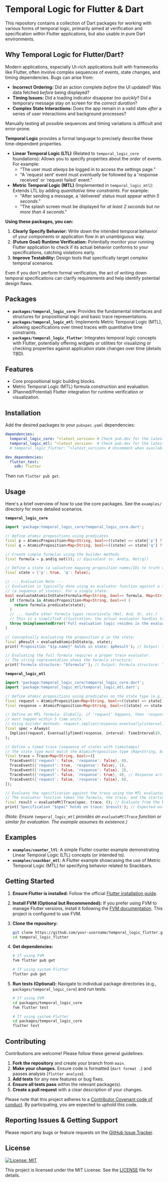 # Temporal Logic for Flutter & Dart

<!-- Add Badges here (e.g., pub.dev version, build status, license) -->

<!-- [![pub package](https://img.shields.io/pub/v/temporal_logic_core.svg)](https://pub.dev/packages/temporal_logic_core) -->

This repository contains a collection of Dart packages for working with various forms of temporal logic, primarily aimed at verification and specification within Flutter applications, but also usable in pure Dart environments.

## Why Temporal Logic for Flutter/Dart?

Modern applications, especially UI-rich applications built with frameworks like Flutter, often involve complex sequences of events, state changes, and timing dependencies. Bugs can arise from:

* **Incorrect Ordering:** Did an action complete *before* the UI updated? Was data fetched *before* being displayed?
* **Timing Issues:** Did a loading indicator disappear *too quickly*? Did a temporary message stay on screen for the *correct duration*?
* **Complex State Interactions:** Does the app remain in a valid state *after* a series of user interactions and background processes?

Manually testing all possible sequences and timing variations is difficult and error-prone.

**Temporal Logic** provides a formal language to precisely describe these time-dependent properties.

* **Linear Temporal Logic (LTL)** (Related to `temporal_logic_core` foundations): Allows you to specify properties about the *order* of events. For example:
  * "The user must *always* be logged in to access the settings page."
  * "A 'request sent' event must *eventually* be followed by a 'response received' or 'request failed' event."
* **Metric Temporal Logic (MTL)** (Implemented in `temporal_logic_mtl`): Extends LTL by adding *quantitative time constraints*. For example:
  * "After sending a message, a 'delivered' status must appear *within 5 seconds*."
  * "The splash screen must be displayed for *at least 2 seconds* but *no more than 4 seconds*."

**Using these packages, you can:**

1. **Clearly Specify Behavior:** Write down the intended temporal behavior of your components or application flow in an unambiguous way.
2. **(Future Goal) Runtime Verification:** Potentially monitor your running Flutter application to check if its actual behavior conforms to your specifications, catching violations early.
3. **Improve Testability:** Design tests that specifically target complex temporal scenarios.

Even if you don't perform formal verification, the act of writing down temporal specifications can clarify requirements and help identify potential design flaws.

## Packages

* **`packages/temporal_logic_core`**: Provides the fundamental interfaces and structures for propositional logic and basic trace representations.
* **`packages/temporal_logic_mtl`**: Implements Metric Temporal Logic (MTL), allowing specifications over timed traces with quantitative time constraints.
* **`packages/temporal_logic_flutter`**: Integrates temporal logic concepts with Flutter, potentially offering widgets or utilities for visualizing or checking properties against application state changes over time (details TBD).

## Features

* Core propositional logic building blocks.
* Metric Temporal Logic (MTL) formula construction and evaluation.
* (Planned/Potential) Flutter integration for runtime verification or visualization.

## Installation

Add the desired packages to your `pubspec.yaml` dependencies:

```yaml
dependencies:
  temporal_logic_core: ^<latest_version> # Check pub.dev for the latest version
  temporal_logic_mtl: ^<latest_version>  # Check pub.dev for the latest version
  # temporal_logic_flutter: ^<latest_version> # Uncomment when available

dev_dependencies:
  flutter_test:
    sdk: flutter
```

Then run `flutter pub get`.

## Usage

Here's a brief overview of how to use the core packages. See the `examples/` directory for more detailed scenarios.

**`temporal_logic_core`**

```dart
import 'package:temporal_logic_core/temporal_logic_core.dart';

// Define atomic propositions using predicates
final p = AtomicProposition<Map<String, bool>>((state) => state['p'] ?? false, name: 'p');
final q = AtomicProposition<Map<String, bool>>((state) => state['q'] ?? false, name: 'q');

// Create simple formulas using the builder methods
final formula = p.and(q.not()); // Equivalent to: And(p, Not(q))

// Define a state (a valuation mapping proposition names/IDs to truth values)
final state = {'p': true, 'q': false};

// --- Evaluation Note ---
// Evaluation is typically done using an evaluator function against a trace
// (a sequence of states). For a single state:
bool evaluateAtomicInState(Formula<Map<String, bool>> formula, Map<String, bool> state) {
  if (formula is AtomicProposition<Map<String, bool>>) {
    return formula.predicate(state);
  }
  // ... handle other formula types recursively (Not, And, Or, etc.)
  // This is a simplified illustration; the actual evaluator handles traces.
  throw UnimplementedError('Full evaluation logic resides in the evaluator.');
}

// Conceptually evaluating the proposition p in the state:
final pResult = evaluateAtomicInState(p, state);
print('Proposition "${p.name}" holds in state: $pResult'); // Output: true

// Evaluating the full formula requires a proper trace evaluator.
// The string representation shows the formula structure:
print('Formula structure: "$formula"'); // Output: Formula structure: "(p && !(q))"
```

**`temporal_logic_mtl`**

```dart
import 'package:temporal_logic_core/temporal_logic_core.dart';
import 'package:temporal_logic_mtl/temporal_logic_mtl.dart';

// Define atomic propositions using predicates on the state type (e.g., Map)
final request = AtomicProposition<Map<String, bool>>((state) => state['request'] ?? false, name: 'request');
final response = AtomicProposition<Map<String, bool>>((state) => state['response'] ?? false, name: 'response');

// Define an MTL formula: Globally, if 'request' happens, then 'response'
// must happen within 5 time units.
// Using builder methods: request.implies(response.eventually(interval: TimeInterval(0, 5))).always()
final spec = Always(
  Implies(request, EventuallyTimed(response, interval: TimeInterval(0, 5))),
);

// Define a timed trace (sequence of states with timestamps)
// The state type must match the AtomicProposition type (Map<String, bool>)
final trace = Trace<Map<String, bool>>([
  TraceEvent({'request': false, 'response': false}, 0),
  TraceEvent({'request': true, 'response': false}, 1),
  TraceEvent({'request': false, 'response': false}, 2),
  TraceEvent({'request': false, 'response': true}, 4), // Response arrives at t=4 (within 5 units of request at t=1)
  TraceEvent({'request': false, 'response': false}, 6),
]);

// Evaluate the specification against the trace using the MTL evaluator
// The evaluator function takes the formula, the trace, and the starting index.
final result = evaluateMtlTrace(spec, trace, 0); // Evaluate from the beginning (index 0)
print('Specification "$spec" holds on trace: $result'); // Expected output depends on exact MTL semantics implementation
```

*(Note: Ensure `temporal_logic_mtl` provides an `evaluateMtlTrace` function or similar for evaluation. The example assumes its existence.)*

## Examples

* **`examples/counter_ltl`**: A simple Flutter counter example demonstrating Linear Temporal Logic (LTL) concepts (or intended to).
* **`examples/snackbar_mtl`**: A Flutter example showcasing the use of Metric Temporal Logic (MTL) for specifying behavior related to Snackbars.

## Getting Started

1. **Ensure Flutter is installed:** Follow the official [Flutter installation guide](https://docs.flutter.dev/get-started/install).
2. **Install FVM (Optional but Recommended):** If you prefer using FVM to manage Flutter versions, install it following the [FVM documentation](https://fvm.app/docs/getting_started/installation). This project is configured to use FVM.
3. **Clone the repository:**

    ```bash
    git clone https://github.com/your-username/temporal_logic_flutter.git # Replace with actual repo URL
    cd temporal_logic_flutter
    ```

4. **Get dependencies:**

    ```bash
    # If using FVM
    fvm flutter pub get

    # If using system Flutter
    flutter pub get
    ```

5. **Run tests (Optional):** Navigate to individual package directories (e.g., `packages/temporal_logic_core`) and run tests:

    ```bash
    # If using FVM
    cd packages/temporal_logic_core
    fvm flutter test

    # If using system Flutter
    cd packages/temporal_logic_core
    flutter test
    ```

## Contributing

Contributions are welcome! Please follow these general guidelines:

1. **Fork the repository** and create your branch from `main`.
2. **Make your changes.** Ensure code is formatted (`dart format .`) and passes analysis (`flutter analyze`).
3. **Add tests** for any new features or bug fixes.
4. **Ensure all tests pass** within the relevant package(s).
5. **Create a pull request** with a clear description of your changes.

Please note that this project adheres to a [Contributor Covenant code of conduct](https://www.contributor-covenant.org/). By participating, you are expected to uphold this code.

## Reporting Issues & Getting Support

Please report any bugs or feature requests on the [GitHub Issue Tracker](https://github.com/your-username/temporal_logic_flutter/issues). <!-- TODO: Replace with actual repo URL -->

## License

[![License: MIT](https://img.shields.io/badge/License-MIT-yellow.svg)](https://opensource.org/licenses/MIT)

This project is licensed under the MIT License. See the [LICENSE](LICENSE) file for details.
